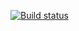 [![Build status](https://ci.appveyor.com/api/projects/status/k0r078iv3b02oxr4/branch/master?svg=true)](https://ci.appveyor.com/project/MironovaGV/mocking/branch/master)
